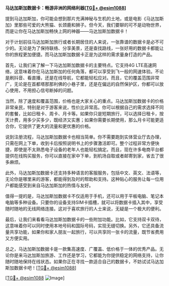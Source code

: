 **马达加斯加数据卡：畅游非洲的网络利器[[TG💪+ @esim1088](https://t.me/s/esim1088)]**

提到马达加斯加，你可能会想到那片充满神秘与生机的土地，或是电影《马达加斯加》里那些可爱的大熊猫、长颈鹿和狮子。但今天，我们要聊的可不是动物世界，而是让你在马达加斯加畅快上网的神器——马达加斯加数据卡！

对于计划前往马达加斯加旅行或者长期居住的人来说，一张靠谱的数据卡是必不可少的。无论是为了保持联络、分享美景，还是查找路线，一张好用的数据卡都能让你的旅程更加便捷。而马达加斯加数据卡正是为这样的需求量身打造的产品。

首先，让我们来了解一下马达加斯加数据卡的主要特点。它支持4G LTE高速网络，这意味着你在马达加斯加的任何角落，都可以享受到飞一般的网速体验。不论是刷抖音、看直播，还是在线导航，它都能轻松应对。而且，它的覆盖范围非常广，无论是在首都塔那那利佛的小巷子里，还是在偏远的自然保护区，你都可以放心使用，不用担心信号断掉的问题。

当然，除了速度和覆盖范围，价格也是大家关心的重点。马达加斯加数据卡的价格非常亲民，特别是对于游客来说，性价比非常高。你可以根据自己的需求选择不同的套餐，比如日租卡、周卡、月卡等。如果你只是短期旅行，可以选择日租卡，按天计费，用多少买多少，既经济又实惠；如果你需要长期使用，那么月卡可能更适合你，它提供了更大的流量和更优惠的价格。

说到注册流程，马达加斯加数据卡也相当简单。你不需要跑到实体营业厅去办理，只需在网上下单，收到卡后按照说明书上的步骤激活即可。整个过程非常方便快捷，即使是不太熟悉电子设备的老年人也能轻松搞定。而且，现在许多电商平台都提供在线购买服务，你可以直接在家中下单，到机场自取或者邮寄到家，省去了很多麻烦。

此外，马达加斯加数据卡还支持多种语言的客服服务，包括中文、英文、法语等，无论你是哪里来的游客，都能得到及时的帮助和支持。这种贴心的服务让每一位用户都能感受到来自马达加斯加的热情与友好。

值得一提的是，马达加斯加数据卡不仅适用于手机，还可以用于平板电脑、笔记本电脑等多种设备。只要你的设备支持SIM卡插槽，就可以将数据卡插入其中，享受随时随地的无线网络连接。这对于喜欢旅行的人士来说，无疑是一个极大的便利。

最后，让我们来看看马达加斯加数据卡的一些附加功能。比如，它支持双卡双待，这意味着你可以同时使用本地号码和国际号码，实现无缝切换。另外，它还具备流量共享功能，如果你和家人朋友一起旅行，可以共享同一张卡的流量，既节省费用又方便实用。

总之，马达加斯加数据卡是一款集高速度、广覆盖、低价格于一体的优秀产品。无论你是来马达加斯加旅游、工作还是学习，它都能为你提供稳定的网络支持，让你随时随地保持在线状态。如果你正在寻找一款适合自己的数据卡，不妨试试马达加斯加数据卡吧！[[TG💪+ @esim1088](https://t.me/s/esim1088)]

[[TG💪+ @esim1088](https://t.me/s/esim1088) ![Image](https://i.postimg.cc/4NQfJmqS/Snipaste-2025-05-13-00-14-12.png)]